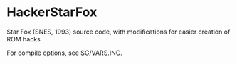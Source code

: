 # HackerStarFox
Star Fox (SNES, 1993) source code, with modifications for easier creation of ROM hacks 

For compile options, see SG/VARS.INC.
